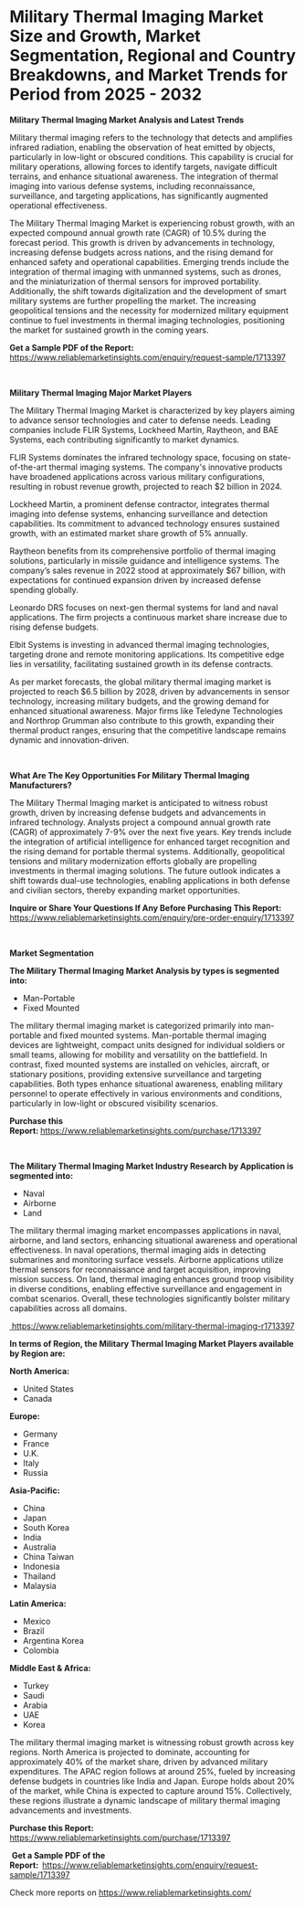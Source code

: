 <p><h1>Military Thermal Imaging Market Size and Growth, Market Segmentation, Regional and Country Breakdowns, and Market Trends for Period from 2025 -  2032</h1></p><p><strong>Military Thermal Imaging Market Analysis and Latest Trends</strong></p>
<p><p>Military thermal imaging refers to the technology that detects and amplifies infrared radiation, enabling the observation of heat emitted by objects, particularly in low-light or obscured conditions. This capability is crucial for military operations, allowing forces to identify targets, navigate difficult terrains, and enhance situational awareness. The integration of thermal imaging into various defense systems, including reconnaissance, surveillance, and targeting applications, has significantly augmented operational effectiveness.</p><p>The Military Thermal Imaging Market is experiencing robust growth, with an expected compound annual growth rate (CAGR) of 10.5% during the forecast period. This growth is driven by advancements in technology, increasing defense budgets across nations, and the rising demand for enhanced safety and operational capabilities. Emerging trends include the integration of thermal imaging with unmanned systems, such as drones, and the miniaturization of thermal sensors for improved portability. Additionally, the shift towards digitalization and the development of smart military systems are further propelling the market. The increasing geopolitical tensions and the necessity for modernized military equipment continue to fuel investments in thermal imaging technologies, positioning the market for sustained growth in the coming years.</p></p>
<p><strong>Get a Sample PDF of the Report:&nbsp;</strong> <a href="https://www.reliablemarketinsights.com/enquiry/request-sample/1713397?utm_campaign=2308&utm_medium=2&utm_source=Github&utm_content=ia&utm_term=22022025&utm_id=military-thermal-imaging">https://www.reliablemarketinsights.com/enquiry/request-sample/1713397</a></p>
<p>&nbsp;</p>
<p><strong>Military Thermal Imaging Major Market Players</strong></p>
<p><p>The Military Thermal Imaging Market is characterized by key players aiming to advance sensor technologies and cater to defense needs. Leading companies include FLIR Systems, Lockheed Martin, Raytheon, and BAE Systems, each contributing significantly to market dynamics.</p><p>FLIR Systems dominates the infrared technology space, focusing on state-of-the-art thermal imaging systems. The company's innovative products have broadened applications across various military configurations, resulting in robust revenue growth, projected to reach $2 billion in 2024.</p><p>Lockheed Martin, a prominent defense contractor, integrates thermal imaging into defense systems, enhancing surveillance and detection capabilities. Its commitment to advanced technology ensures sustained growth, with an estimated market share growth of 5% annually.</p><p>Raytheon benefits from its comprehensive portfolio of thermal imaging solutions, particularly in missile guidance and intelligence systems. The company’s sales revenue in 2022 stood at approximately $67 billion, with expectations for continued expansion driven by increased defense spending globally.</p><p>Leonardo DRS focuses on next-gen thermal systems for land and naval applications. The firm projects a continuous market share increase due to rising defense budgets. </p><p>Elbit Systems is investing in advanced thermal imaging technologies, targeting drone and remote monitoring applications. Its competitive edge lies in versatility, facilitating sustained growth in its defense contracts.</p><p>As per market forecasts, the global military thermal imaging market is projected to reach $6.5 billion by 2028, driven by advancements in sensor technology, increasing military budgets, and the growing demand for enhanced situational awareness. Major firms like Teledyne Technologies and Northrop Grumman also contribute to this growth, expanding their thermal product ranges, ensuring that the competitive landscape remains dynamic and innovation-driven.</p></p>
<p>&nbsp;</p>
<p><strong>What Are The Key Opportunities For Military Thermal Imaging Manufacturers?</strong></p>
<p><p>The Military Thermal Imaging market is anticipated to witness robust growth, driven by increasing defense budgets and advancements in infrared technology. Analysts project a compound annual growth rate (CAGR) of approximately 7-9% over the next five years. Key trends include the integration of artificial intelligence for enhanced target recognition and the rising demand for portable thermal systems. Additionally, geopolitical tensions and military modernization efforts globally are propelling investments in thermal imaging solutions. The future outlook indicates a shift towards dual-use technologies, enabling applications in both defense and civilian sectors, thereby expanding market opportunities.</p></p>
<p><strong>Inquire or Share Your Questions If Any Before Purchasing This Report:</strong> <a href="https://www.reliablemarketinsights.com/enquiry/pre-order-enquiry/1713397?utm_campaign=2308&utm_medium=2&utm_source=Github&utm_content=ia&utm_term=22022025&utm_id=military-thermal-imaging">https://www.reliablemarketinsights.com/enquiry/pre-order-enquiry/1713397</a></p>
<p>&nbsp;</p>
<p><strong>Market Segmentation</strong></p>
<p><strong>The Military Thermal Imaging Market Analysis by types is segmented into:</strong></p>
<p><ul><li>Man-Portable</li><li>Fixed Mounted</li></ul></p>
<p><p>The military thermal imaging market is categorized primarily into man-portable and fixed mounted systems. Man-portable thermal imaging devices are lightweight, compact units designed for individual soldiers or small teams, allowing for mobility and versatility on the battlefield. In contrast, fixed mounted systems are installed on vehicles, aircraft, or stationary positions, providing extensive surveillance and targeting capabilities. Both types enhance situational awareness, enabling military personnel to operate effectively in various environments and conditions, particularly in low-light or obscured visibility scenarios.</p></p>
<p><strong>Purchase this Report:&nbsp;</strong><a href="https://www.reliablemarketinsights.com/purchase/1713397?utm_campaign=2308&utm_medium=2&utm_source=Github&utm_content=ia&utm_term=22022025&utm_id=military-thermal-imaging">https://www.reliablemarketinsights.com/purchase/1713397</a></p>
<p>&nbsp;</p>
<p><strong>The Military Thermal Imaging Market Industry Research by Application is segmented into:</strong></p>
<p><ul><li>Naval</li><li>Airborne</li><li>Land</li></ul></p>
<p><p>The military thermal imaging market encompasses applications in naval, airborne, and land sectors, enhancing situational awareness and operational effectiveness. In naval operations, thermal imaging aids in detecting submarines and monitoring surface vessels. Airborne applications utilize thermal sensors for reconnaissance and target acquisition, improving mission success. On land, thermal imaging enhances ground troop visibility in diverse conditions, enabling effective surveillance and engagement in combat scenarios. Overall, these technologies significantly bolster military capabilities across all domains.</p></p>
<p><a href="https://www.reliablemarketinsights.com/military-thermal-imaging-r1713397?utm_campaign=2308&utm_medium=2&utm_source=Github&utm_content=ia&utm_term=22022025&utm_id=military-thermal-imaging">&nbsp;https://www.reliablemarketinsights.com/military-thermal-imaging-r1713397</a></p>
<p><strong>In terms of Region, the Military Thermal Imaging Market Players available by Region are:</strong></p>
<p>
    <p> <strong> North America: </strong>
        <ul>
            <li>United States</li>
            <li>Canada</li>
        </ul>
        </p> 
    <p> <strong> Europe: </strong>
        <ul>
            <li>Germany</li>
            <li>France</li>
            <li>U.K.</li>
            <li>Italy</li>
            <li>Russia</li>
        </ul>
        </p> 
    <p> <strong> Asia-Pacific: </strong>
        <ul>
            <li>China</li>
            <li>Japan</li>
            <li>South Korea</li>
            <li>India</li>
            <li>Australia</li>
            <li>China Taiwan</li>
            <li>Indonesia</li>
            <li>Thailand</li>
            <li>Malaysia</li>
        </ul>
        </p> 
    <p> <strong> Latin America: </strong>
        <ul>
            <li>Mexico</li>
            <li>Brazil</li>
            <li>Argentina Korea</li>
            <li>Colombia</li>
        </ul>
        </p> 
    <p> <strong> Middle East & Africa: </strong>
        <ul>
            <li>Turkey</li>
            <li>Saudi</li>
            <li>Arabia</li>
            <li>UAE</li>
            <li>Korea</li>
        </ul>
    </p>
    </p>
<p><p>The military thermal imaging market is witnessing robust growth across key regions. North America is projected to dominate, accounting for approximately 40% of the market share, driven by advanced military expenditures. The APAC region follows at around 25%, fueled by increasing defense budgets in countries like India and Japan. Europe holds about 20% of the market, while China is expected to capture around 15%. Collectively, these regions illustrate a dynamic landscape of military thermal imaging advancements and investments.</p></p>
<p><strong>Purchase this Report: </strong><a href="https://www.reliablemarketinsights.com/purchase/1713397?utm_campaign=2308&utm_medium=2&utm_source=Github&utm_content=ia&utm_term=22022025&utm_id=military-thermal-imaging">https://www.reliablemarketinsights.com/purchase/1713397</a></p>
<p>&nbsp;<strong>Get a Sample PDF of the Report:&nbsp;&nbsp;</strong><a href="https://www.reliablemarketinsights.com/enquiry/request-sample/1713397?utm_campaign=2308&utm_medium=2&utm_source=Github&utm_content=ia&utm_term=22022025&utm_id=military-thermal-imaging">https://www.reliablemarketinsights.com/enquiry/request-sample/1713397</a></p>
<p><strong></strong></p>
<p>Check more reports on <a href="https://www.reliablemarketinsights.com/?utm_campaign=2308&utm_medium=2&utm_source=Github&utm_content=ia&utm_term=22022025&utm_id=military-thermal-imaging">https://www.reliablemarketinsights.com/</a></p>